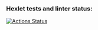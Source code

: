### Hexlet tests and linter status:
[![Actions Status](https://github.com/feld1meow/python-project-49/actions/workflows/hexlet-check.yml/badge.svg)](https://github.com/feld1meow/python-project-49/actions)
